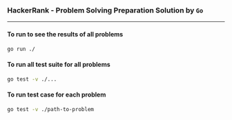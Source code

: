### HackerRank - Problem Solving Preparation Solution by `Go`

---

#### To run to see the results of all problems

```bash
go run ./
```

#### To run all test suite for all problems

```bash
go test -v ./...
```

#### To run test case for each problem
```bash
go test -v ./path-to-problem
```
